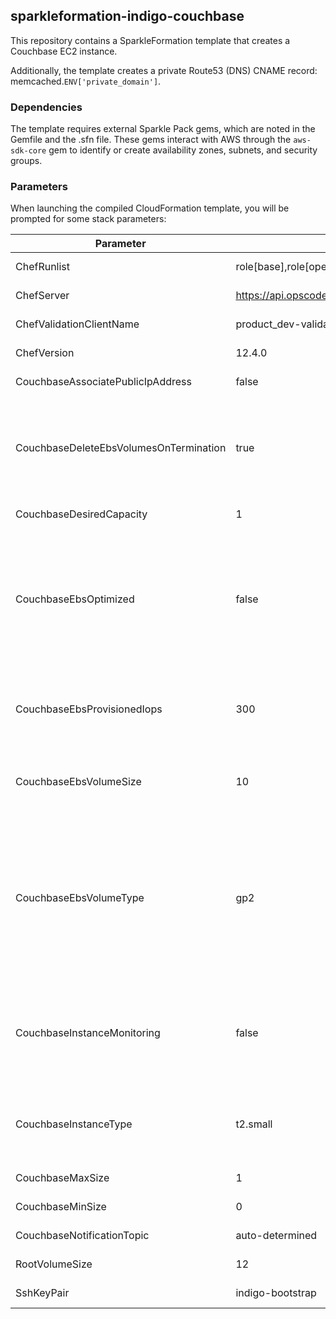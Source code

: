 ## sparkleformation-indigo-couchbase
This repository contains a SparkleFormation template that creates a Couchbase
EC2 instance.

Additionally, the template creates a private Route53 (DNS) CNAME record:
memcached.`ENV['private_domain']`.

### Dependencies

The template requires external Sparkle Pack gems, which are noted in
the Gemfile and the .sfn file.  These gems interact with AWS through the
`aws-sdk-core` gem to identify or create  availability zones, subnets, and 
security groups.

### Parameters

When launching the compiled CloudFormation template, you will be prompted for
some stack parameters:

| Parameter | Default Value | Purpose |
|-----------|---------------|---------|
| ChefRunlist | role[base],role[openvpn\_as] | No need to change |
| ChefServer | https://api.opscode.com/organizations/product\_dev | No need to change |
| ChefValidationClientName | product\_dev-validator | No need to change |
| ChefVersion | 12.4.0 | No need to change |
| CouchbaseAssociatePublicIpAddress | false | No need to change |
| CouchbaseDeleteEbsVolumesOnTermination | true | Set to false if you want the EBS volumes to persist when the instance is terminated |
| CouchbaseDesiredCapacity | 1 | No need to change |
| CouchbaseEbsOptimized| false | Enable EBS optimization for the instance (instance type must be an m3, m4, c3 or c4 type; maybe others) |
| CouchbaseEbsProvisionedIops| 300 | Number of provisioned IOPS to request for io1 EBS volumes |
| CouchbaseEbsVolumeSize | 10 | Size (in GB) of additional EBS volumes |
| CouchbaseEbsVolumeType | gp2 | EBS volume type (gp2, or general purpose, or io1, provisioned IOPS).  Provisioned IOPS volumes incur additional expense. |
| CouchbaseInstanceMonitoring | false | Set to true to enable detailed cloudwatch monitoring (additional costs incurred) |
| CouchbaseInstanceType | t2.small | Increase the instance size for more network throughput |
| CouchbaseMaxSize | 1 | No need to change |
| CouchbaseMinSize | 0 | No need to change |
| CouchbaseNotificationTopic | auto-determined | No need to change |
| RootVolumeSize | 12 | No need to change |
| SshKeyPair | indigo-bootstrap | No need to change |
